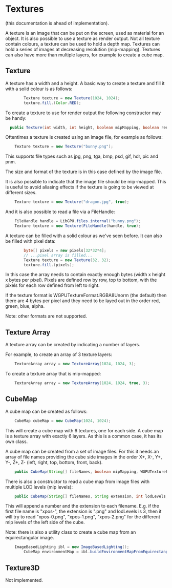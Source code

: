 # Textures
(this documentation is ahead of implementation).

A texture is an image that can be put on the screen, used as material for an object. It is also possible to use a texture as render output.
Not all texture contain colours, a texture can be used to hold a depth map.  Textures can hold a series of images at decreasing resolution (mip-mapping). 
Textures can also have more than multiple layers, for example to create a cube map.


## Texture

A texture has a width and a height.  A basic way to create a texture and fill it with a solid colour is as follows:

```java
		Texture texture = new Texture(1024, 1024);
		texture.fill.(Color.RED);
```

To create a texture to use for render output the following constructor may be handy:

```java
  public Texture(int width, int height, boolean mipMapping, boolean renderAttachment, WGPUTextureFormat format, int numSamples )
```

Oftentimes a texture is created using an image file, for example as follows:

```java
	Texture texture = new Texture("bunny.png");
```
This supports file types such as jpg, png, tga, bmp, psd, gif, hdr, pic and pnm.

The size and format of the texture is in this case defined by the image file.

It is also possible to indicate that the image file should be mip-mapped.  This is useful to avoid aliasing effects if the texture is going to be viewed at different sizes.

```java
	Texture texture = new Texture("dragon.jpg", true);
```

And it is also possible to read a file via a FileHandle:

```java
	FileHandle handle = LibGPU.files.internal("bunny.png");
	Texture texture = new Texture(FileHandle(handle, true);
```

A texture can be filled with a solid colour as we've seen before.  It can also be filled with pixel data:

```java
		byte[] pixels = new pixels[32*32*4];
		// ...pixel array is filled...
		Texture texture = new Texture(32, 32);
		texture.fill.(pixels);
```
In this case the array needs to contain exactly enough bytes (width x height x bytes per pixel). 
Pixels are defined row by row, top to bottom, with the pixels for each row defined from left to right.

If the texture format is WGPUTextureFormat.RGBA8Unorm (the default) then there are 4 bytes per pixel and they need to be layed out in the order red, green, blue, alpha.

Note: other formats are not supported.


## Texture Array
A texture array can be created by indicating a number of layers.

For example, to create an array of 3 texture layers:
 
```java
	TextureArray array = new TextureArray(1024, 1024, 3);
```

To create a texture array that is mip-mapped:

```java
	TextureArray array = new TextureArray(1024, 1024, true, 3);
```


## CubeMap
A cube map can be created as follows:

```java
	CubeMap cubeMap = new CubeMap(1024, 1024);	
```

This will create a cube map with 6 textures, one for each side. A cube map is a texture array with exactly 6 layers. 
As this is a common case, it has its own class.

A cube map can be created from a set of image files. For this it needs an array of file names providing the cube side images 
in the order X+, X-, Y+, Y-, Z+, Z- (left, right, top, bottom, front, back). 

```java
	public CubeMap(String[] fileNames, boolean mipMapping, WGPUTextureFormat format); // format to be removed
```

There is also a constructor to read a cube map from image files with multiple LOD levels (mip levels):

```java
	public CubeMap(String[] fileNames, String extension, int lodLevels, WGPUTextureFormat format) // format to be removed
```

This will append a number and the extension to each filename. E.g. if the first file name is "xpos-", the extension is ".png" and lodLevels is 3, 
then it will try to read "xpos-0.png", "xpos-1.png", "xpos-2.png" for the different mip levels of the left side of the cube.

Note: there is also a utility class to create a cube map from an equirectangular image.

```java
	ImageBasedLighting ibl = new ImageBasedLighting();
        CubeMap environmentMap = ibl.buildEnvironmentMapFromEquirectangularTexture(textureEquirectangular, 2048);
```

## Texture3D
Not implemented.


